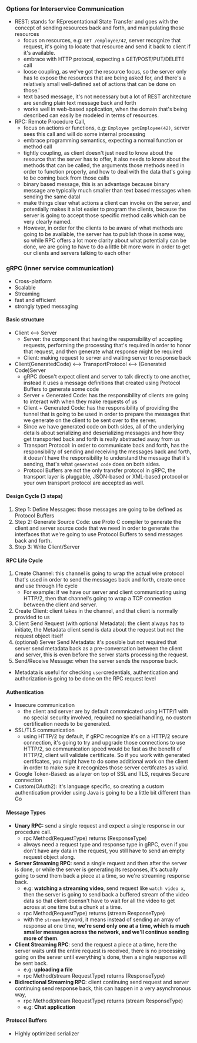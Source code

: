 ### Options for Interservice Communication
- REST: stands for REpresentational State Transfer and goes with the concept of sending resources back and forth, and manipulating those resources
	- focus on resources, e.g: `GET /employee/42`, server recognize that request, it's going to locate that resource and send it back to client if it's available.
	- embrace with HTTP protocal, expecting a GET/POST/PUT/DELETE call
	- loose coupling, as we've got the resource focus, so the server only has to expose the resources that are being asked for, and there's a relatively small well-defined set of actions that can be done on those.'
	- text based message, it's not necessary but a lot of REST architecture are sending plain text message back and forth
	- works well in web-based application, when the domain that's being described can easily be modeled in terms of resources.
- RPC: Remote Procedure Call, 
	- focus on actions or functions, e.g: `Employee getEmployee(42)`, server sees this call and will do some internal processing
	- embrace programming semantics, expecting a normal function or method call
	- tightly coupling, as client doesn't just need to know about the resource that the server has to offer, it also needs to know about the methods that can be called, the arguments those methods need in order to function properly, and how to deal with the data that's going to be coming back from those calls
	- binary based message, this is an advantage because binary message are typically much smaller than text based messages when sending the same datal
	- make things clear what actions a client can invoke on the server, and potentially makes it a lot easier to program the clients, because the server is going to accept those specific method calls which can be very clearly named.
	- However, in order for the clients to be aware of what methods are going to be available, the server has to publish those in some way, so while RPC offers a lot more clarity about what potentially can be done, we are going to have to do a little bit more work in order to get our clients and servers talking to each other

### gRPC (inner service communication)
- Cross-platform
- Scalable
- Streaming
- fast and efficient
- strongly typed messaging
#### Basic structure
- Client <--> Server
	- Server: the component that having the responsibility of accepting requests, performing the processing that's required in order to honor that request, and then generate what response might be required
	- Client: making request to server and waiting server to response back
- Client(GeneratedCode) <--> TransportProtocol <--> (Generated Code)Server
	- gRPC doesn't expect client and server to talk directly to one another, instead it uses a message definitions that created using Protocol Buffers to generate some code
	- Server + Generated Code: has the responsibility of clients are going to interact with when they make requests of us
	- Client + Generated Code: has the responsibility of providing the tunnel that is going to be used in order to prepare the messages that we generate on the client to be sent over to the server.
	- Since we have generated code on both sides, all of the underlying details about serializing and deserializing messages and how they get transported back and forth is really abstracted away from us
	- Transport Protocol: in order to communicate back and forth, has the responsibility of sending and receiving the messages back and forth, it doesn't have the responsibility to understand the message that it's sending, that's what `generated code` does on both sides.
	- Protocol Buffers are not the only transfer protocol in gRPC, the transport layer is pluggable, JSON-based or XML-based protocol or your own transport protocol are accepted as well.
#### Design Cycle (3 steps)
1. Step 1: Define Messages: those messages are going to be defined as Protocol Buffers
2. Step 2: Generate Source Code: use Proto C compiler to generate the client and server source code that we need in order to generate the interfaces that we're going to use Protocol Buffers to send messages back and forth.
3. Step 3: Write Client/Server
#### RPC Life Cycle
1. Create Channel: this channel is going to wrap the actual wire protocol that's used in order to send the messages back and forth, create once and use through life cycle
	- For example: if we have our server and client communicating using HTTP/2, then that channel's going to wrap a TCP connection between the client and server. 
2. Create Client: client takes in the channel, and that client is normally provided to us
3. Client Send Request (with optional Metadata): the client always has to initiate, the Metadata client send is data about the request but not the request object itself
4. (optional) Server Send Metadata: it's possible but not required that server send metadata back as a pre-conversation between the client and server, this is even before the server starts processing the request.
5. Send/Receive Message: when the server sends the response back.
- Metadata is useful for checking `user`credentials, authentication and authorization is going to be done on the RPC request level
#### Authentication
 - Insecure communication
	 - the client and server are by default commnicated using HTTP/1 with no special security involved, required no special handling, no custom certification needs to be generated.
 - SSL/TLS communication
	 - using HTTP/2 by default, if gRPC recognize it's on a HTTP/2 secure connection, it's going to try and upgrade those connections to use HTTP/2, so communication speed would be fast as the benefit of HTTP/2, client will validate certificate. So if you work with generated certifcates, you might have to do some additional work on the client in order to make sure it recognizes those server certifcates as valid.
 - Google Token-Based: as a layer on top of SSL and TLS, requires Secure connection
 - Custom(OAuth2): it's language specific, so creating a custom authentication provider using Java is going to be a little bit different than Go
#### Message Types
- **Unary RPC:** send a single request and expect a single response in our procedure call.
	- rpc Method(RequestType) returns (ResponseType)
	- always need a request type and response type in gRPC, even if you don't have any data in the request, you still have to send an empty request object along.
- **Server Streaming RPC**: send a single request and then after the server is done, or while the server is generating its responses, it's actually going to send them back a piece at a time, so we're streaming response back.
	- e.g: **watching a streaming video**, send request like `watch video x`, then the server is going to send back a buffered stream of the video data so that client doensn't have to wait for all the video to get across at one time but a chunk at a time.
	- rpc Method(RequestType) returns (stream ResponseType)
	- with the `stream` keyword, it means instead of sending an array of response at one time, **we're send only one at a time, which is much smaller messages across the network, and we'll continue sending more of them**.
- **Client Streaming RPC**: send the request a piece at a time, here the server waits until the entire request is received, there is no processing going on the server until everything's done, then a single response will be sent back.
	- e.g: **uploading a file**
	-  rpc Method(stream RequestType) returns (ResponseType)
- **Bidirectional Streaming RPC**: client continuing send request and server continuing send response back, this can happen in a very asynchronous way,  
	- rpc Method(stream RequestType) returns (stream ResponseType)
	- e.g: **Chat application**
#### Protocol Buffers
- Highly optimized serializer
<!--stackedit_data:
eyJoaXN0b3J5IjpbMTUwNjM2NjM4OCwtMTg2NTY4NzY0OCwtMT
M1MDc1NjA4OSwtMTEwNTI5MzE3MiwtMTY1OTg0Njc1MywtMTM3
NTMwNTIyNiwtMjA0NjM2MTU4NSwtMTgxMzUwODY0NSwxNDQyNj
I5NTk0LC02NTg0MTUwMTAsLTE1MDY3MTMwNTBdfQ==
-->